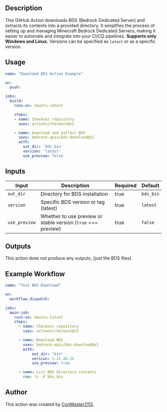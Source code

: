 ## Description

This GitHub Action downloads BDS (Bedrock Dedicated Server) and extracts its contents into a provided directory. It simplifies the process of setting up and managing Minecraft Bedrock Dedicated Servers, making it easier to automate and integrate into your CI/CD pipelines. **Supports only Windows and Linux.** Versions can be specified as `latest` or as a specific version.

## Usage

```yaml
name: "Download BDS Action Example"

on:
  push:

jobs:
  build:
    runs-on: ubuntu-latest

    steps:
    - name: Checkout repository
      uses: actions/checkout@v2

    - name: Download and extract BDS
      uses: bedrock-apis/bds-download@v1
      with:
        out_dir: 'bds_bin'
        version: 'latest'
        use_preview: false
```

## Inputs

| Input        | Description                                                    | Required | Default   |
|--------------|----------------------------------------------------------------|----------|-----------|
| `out_dir`    | Directory for BDS installation                                 | true     | `bds_bin` |
| `version`    | Specific BDS version or tag (latest)                                 | true     | `latest`  |
| `use_preview`| Whether to use preview or stable version (`true` === preview)  | true     | `false`   |

## Outputs

This action does not produce any outputs, (just the BDS files).

## Example Workflow

```yaml
name: "Test BDS Download"

on:
  workflow_dispatch:

jobs:
  main-job:
    runs-on: ubuntu-latest
    steps:
      - name: Checkout repository
        uses: actions/checkout@v2

      - name: Download BDS
        uses: bedrock-apis/bds-download@v1
        with:
            out_dir: "bin"
            version: 1.21.40.25
            use_preview: true

      - name: List BDS directory contents
        run: ls -R bds_bin
```

## Author

This action was created by [ConMaster2112](https://github.com/ConMaster2112).